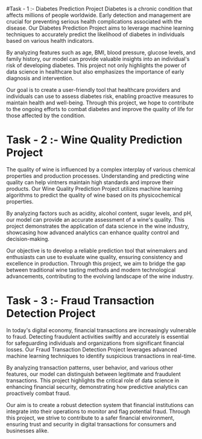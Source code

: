 #Task - 1 :- Diabetes Prediction Project
Diabetes is a chronic condition that affects millions of people worldwide. Early detection and management are crucial for preventing serious health complications associated with the disease. Our Diabetes Prediction Project aims to leverage machine learning techniques to accurately predict the likelihood of diabetes in individuals based on various health indicators.

By analyzing features such as age, BMI, blood pressure, glucose levels, and family history, our model can provide valuable insights into an individual's risk of developing diabetes. This project not only highlights the power of data science in healthcare but also emphasizes the importance of early diagnosis and intervention.

Our goal is to create a user-friendly tool that healthcare providers and individuals can use to assess diabetes risk, enabling proactive measures to maintain health and well-being. Through this project, we hope to contribute to the ongoing efforts to combat diabetes and improve the quality of life for those affected by the condition.

# Task - 2 :- Wine Quality Prediction Project
The quality of wine is influenced by a complex interplay of various chemical properties and production processes. Understanding and predicting wine quality can help vintners maintain high standards and improve their products. Our Wine Quality Prediction Project utilizes machine learning algorithms to predict the quality of wine based on its physicochemical properties.

By analyzing factors such as acidity, alcohol content, sugar levels, and pH, our model can provide an accurate assessment of a wine's quality. This project demonstrates the application of data science in the wine industry, showcasing how advanced analytics can enhance quality control and decision-making.

Our objective is to develop a reliable prediction tool that winemakers and enthusiasts can use to evaluate wine quality, ensuring consistency and excellence in production. Through this project, we aim to bridge the gap between traditional wine tasting methods and modern technological advancements, contributing to the evolving landscape of the wine industry.

# Task - 3 :- Fraud Transaction Detection Project
In today's digital economy, financial transactions are increasingly vulnerable to fraud. Detecting fraudulent activities swiftly and accurately is essential for safeguarding individuals and organizations from significant financial losses. Our Fraud Transaction Detection Project leverages advanced machine learning techniques to identify suspicious transactions in real-time.

By analyzing transaction patterns, user behavior, and various other features, our model can distinguish between legitimate and fraudulent transactions. This project highlights the critical role of data science in enhancing financial security, demonstrating how predictive analytics can proactively combat fraud.

Our aim is to create a robust detection system that financial institutions can integrate into their operations to monitor and flag potential fraud. Through this project, we strive to contribute to a safer financial environment, ensuring trust and security in digital transactions for consumers and businesses alike.
